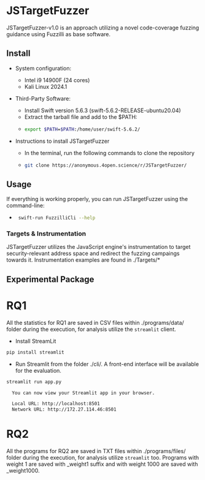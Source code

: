 # JSTargetFuzzer

JSTargetFuzzer-v1.0 is an approach utilizing a novel code-coverage fuzzing guidance using Fuzzilli as base software.

## Install

* System configuration:
  * Intel i9 14900F (24 cores)
  * Kali Linux 2024.1

* Third-Party Software:
  * Install Swift version 5.6.3 (swift-5.6.2-RELEASE-ubuntu20.04)
  * Extract the tarball file and add to the $PATH:
  * ```bash
    export $PATH=$PATH:/home/user/swift-5.6.2/

* Instructions to install JSTargetFuzzer
  * In the terminal, run the following commands to clone the repository
  * ```bash
    git clone https://anonymous.4open.science/r/JSTargetFuzzer/
  
## Usage
If everything is working properly, you can run JSTargetFuzzer using the command-line:
* ```bash
   swift-run FuzzilliCli --help

### Targets & Instrumentation

JSTargetFuzzer utilizes the JavaScript engine's instrumentation to target security-relevant address space and redirect the fuzzing campaings towards it.
Instrumentation examples are found in ./Targets/*

## Experimental Package

# RQ1
All the statistics for RQ1 are saved in CSV files within ./programs/data/ folder during the execution, for analysis utilize the `streamlit` client.
* Install StreamLit
```bash
pip install streamlit
```
* Run Streamlit from the folder ./cli/. A front-end interface will be available for the evaluation.
```bash
streamlit run app.py

  You can now view your Streamlit app in your browser.

  Local URL: http://localhost:8501
  Network URL: http://172.27.114.46:8501
```

# RQ2
All the programs for RQ2 are saved in TXT files within ./programs/files/ folder during the execution, for analysis utilize `streamlit` too.
Programs with weight 1 are saved with _weight1 suffix and with weight 1000 are saved with _weight1000.
